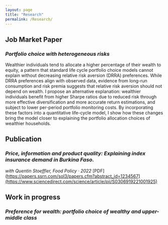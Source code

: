 ```yaml
---
layout: page
title: "Research"
permalink: /Research/
---
```


## Job Market Paper

### *Portfolio choice with heterogeneous risks*  


Wealthier individuals tend to allocate a higher percentage of their wealth to equity, 
a pattern that standard life cycle portfolio choice models cannot explain without decreasing 
relative risk aversion (DRRA) preferences. While DRRA preferences align with observed data, 
evidence from long-run consumption and risk premia suggests that relative risk aversion should 
not depend on wealth. I propose an alternative explanation: wealthier individuals benefit 
from higher Sharpe ratios due to reduced risk through more effective diversification and more 
accurate return estimations, and subject to lower per-period portfolio monitoring costs. 
By incorporating these factors into a quantitative life-cycle model, I show how these changes 
bring the model closer to explaining the portfolio allocation choices of wealthier households.

## Publication

### *Price, information and product quality: Explaining index insurance demand in Burkina Faso.*  
_with Quentin Stoeffler, Food Policy · 2022_ 
[PDF](https://papers.ssrn.com/sol3/papers.cfm?abstract_id=1234567](https://www.sciencedirect.com/science/article/pii/S0306919221001925)


## Work in progress
### *Preference for wealth: portfolio choice of wealthy and upper-middle class*
